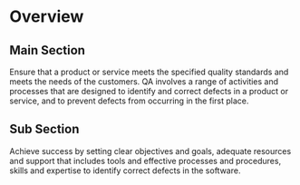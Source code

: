 # Overview

## Main Section
Ensure that a product or service meets the specified quality standards and meets the needs of the customers. QA involves a range of activities and processes that are designed to identify and correct defects in a product or service, and to prevent defects from occurring in the first place.

## Sub Section
Achieve success by setting clear objectives and goals, adequate resources and support that includes tools and effective processes and procedures, skills and expertise to identify correct defects in the software.
